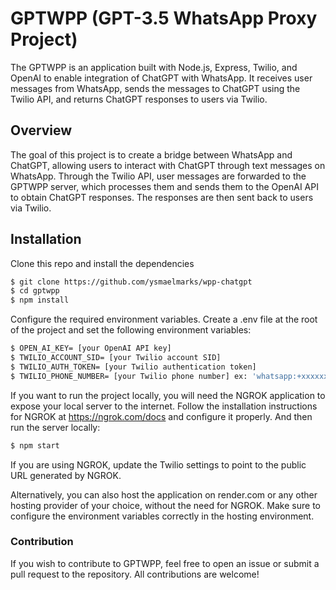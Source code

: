 # GPTWPP (GPT-3.5 WhatsApp Proxy Project)

The GPTWPP is an application built with Node.js, Express, Twilio, and OpenAI to enable integration of ChatGPT with WhatsApp. It receives user messages from WhatsApp, sends the messages to ChatGPT using the Twilio API, and returns ChatGPT responses to users via Twilio.

## Overview

The goal of this project is to create a bridge between WhatsApp and ChatGPT, allowing users to interact with ChatGPT through text messages on WhatsApp. Through the Twilio API, user messages are forwarded to the GPTWPP server, which processes them and sends them to the OpenAI API to obtain ChatGPT responses. The responses are then sent back to users via Twilio.

## Installation

Clone this repo and install the dependencies

```sh
$ git clone https://github.com/ysmaelmarks/wpp-chatgpt
$ cd gptwpp
$ npm install
```

Configure the required environment variables.
Create a .env file at the root of the project and set the following environment variables:
```sh
$ OPEN_AI_KEY= [your OpenAI API key]
$ TWILIO_ACCOUNT_SID= [your Twilio account SID]
$ TWILIO_AUTH_TOKEN= [your Twilio authentication token]
$ TWILIO_PHONE_NUMBER= [your Twilio phone number] ex: 'whatsapp:+xxxxxxxxxxx'
```

If you want to run the project locally, you will need the NGROK application to expose your local server to the internet.
Follow the installation instructions for NGROK at https://ngrok.com/docs and configure it properly.
And then run the server locally:
```sh
$ npm start
```

If you are using NGROK, update the Twilio settings to point to the public URL generated by NGROK.

Alternatively, you can also host the application on render.com or any other hosting provider of your choice, without the need for NGROK.
Make sure to configure the environment variables correctly in the hosting environment.

### Contribution
If you wish to contribute to GPTWPP, feel free to open an issue or submit a pull request to the repository. All contributions are welcome!
